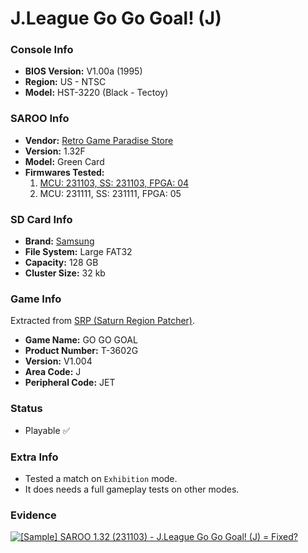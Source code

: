 # J.League Go Go Goal! (J)

### Console Info

- <b>BIOS Version:</b> V1.00a (1995)
- <b>Region:</b> US - NTSC
- <b>Model:</b> HST-3220 (Black - Tectoy)

### SAROO Info

- <b>Vendor:</b> [Retro Game Paradise Store](https://s.click.aliexpress.com/e/_DlCqvfB)
- <b>Version:</b> 1.32F
- <b>Model:</b> Green Card
- <b>Firmwares Tested:</b>
  1. [MCU: 231103, SS: 231103, FPGA: 04](../01/README.md)
  2. MCU: 231111, SS: 231111, FPGA: 05

### SD Card Info

- <b>Brand:</b> [Samsung](https://s.click.aliexpress.com/e/_DlaoPrr)
- <b>File System:</b> Large FAT32
- <b>Capacity:</b> 128 GB
- <b>Cluster Size:</b> 32 kb

### Game Info

Extracted from [SRP (Saturn Region Patcher)](https://segaxtreme.net/resources/saturn-region-patcher.81/download).

- <b>Game Name:</b> GO GO GOAL
- <b>Product Number:</b> T-3602G
- <b>Version:</b> V1.004
- <b>Area Code:</b> J
- <b>Peripheral Code:</b> JET

### Status

- Playable :white_check_mark:

### Extra Info

- Tested a match on `Exhibition` mode.
- It does needs a full gameplay tests on other modes.

### Evidence

[![[Sample] SAROO 1.32 (231103) - J.League Go Go Goal! (J) = Fixed?](https://img.youtube.com/vi/gXqanPZoGLw/0.jpg)](https://www.youtube.com/watch?v=gXqanPZoGLw)
